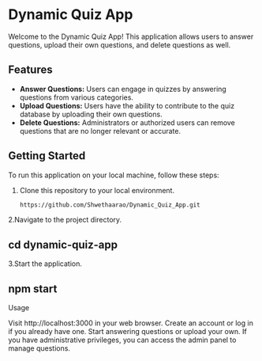 # Dynamic Quiz App

Welcome to the Dynamic Quiz App! This application allows users to answer questions, upload their own questions, and delete questions as well.

## Features

- **Answer Questions:** Users can engage in quizzes by answering questions from various categories.
- **Upload Questions:** Users have the ability to contribute to the quiz database by uploading their own questions.
- **Delete Questions:** Administrators or authorized users can remove questions that are no longer relevant or accurate.

## Getting Started

To run this application on your local machine, follow these steps:

1. Clone this repository to your local environment.

   ```bash
   https://github.com/Shwethaarao/Dynamic_Quiz_App.git
   
2.Navigate to the project directory.

  
## cd dynamic-quiz-app

3.Start the application.

##  npm start

Usage

Visit http://localhost:3000 in your web browser.
Create an account or log in if you already have one.
Start answering questions or upload your own.
If you have administrative privileges, you can access the admin panel to manage questions.













